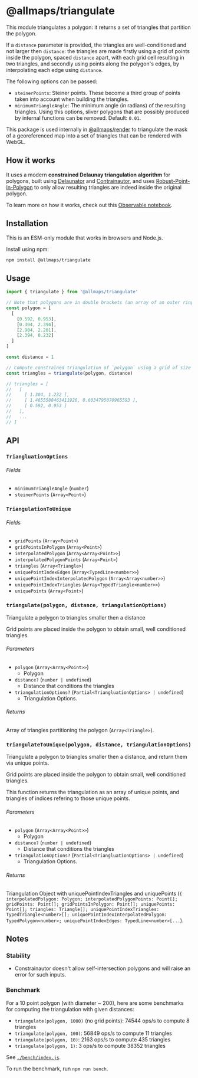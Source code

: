 # @allmaps/triangulate

This module triangulates a polygon: it returns a set of triangles that partition the polygon.

If a `distance` parameter is provided, the triangles are well-conditioned and not larger then `distance`: the triangles are made firstly using a grid of points inside the polygon, spaced `distance` apart, with each grid cell resulting in two triangles, and secondly using points along the polygon's edges, by interpolating each edge using `distance`.

The following options can be passed:

* `steinerPoints`: Steiner points. These become a third group of points taken into account when building the triangles.
* `minimumTriangleAngle`: The minimum angle (in radians) of the resulting triangles. Using this options, sliver polygons that are possibly produced by internal functions can be removed. Default: `0.01`.

This package is used internally in [@allmaps/render](../../packages/render/) to triangulate the mask of a georeferenced map into a set of triangles that can be rendered with WebGL.

## How it works

It uses a modern **constrained Delaunay triangulation algorithm** for polygons, built using [Delaunator](https://github.com/mapbox/delaunator) and [Contrainautor](https://github.com/kninnug/Constrainautor), and uses [Robust-Point-In-Polygon](https://github.com/mikolalysenko/robust-point-in-polygon/tree/master) to only allow resulting triangles are indeed inside the original polygon.

To learn more on how it works, check out this [Observable notebook](https://observablehq.com/d/efde1d04f1a9bc17).

## Installation

This is an ESM-only module that works in browsers and Node.js.

Install using npm:

```sh
npm install @allmaps/triangulate
```

## Usage

```js
import { triangulate } from '@allmaps/triangulate'

// Note that polygons are in double brackets (an array of an outer ring, and possibly inner rings if there are holes) and their rings are not round-trip (the first coordinate is not repeated at the and)
const polygon = [
  [
    [0.592, 0.953],
    [0.304, 2.394],
    [2.904, 2.201],
    [2.394, 0.232]
  ]
]

const distance = 1

// Compute constrained triangulation of `polygon` using a grid of size `distance`
const triangles = triangulate(polygon, distance)

// triangles = [
//   [
//     [ 1.304, 1.232 ],
//     [ 1.4655588463411926, 0.6034795070965593 ],
//     [ 0.592, 0.953 ]
//   ],
//   ...
// ]
```

## API

### `TriangluationOptions`

###### Fields

* `minimumTriangleAngle` (`number`)
* `steinerPoints` (`Array<Point>`)

### `TriangulationToUnique`

###### Fields

* `gridPoints` (`Array<Point>`)
* `gridPointsInPolygon` (`Array<Point>`)
* `interpolatedPolygon` (`Array<Array<Point>>`)
* `interpolatedPolygonPoints` (`Array<Point>`)
* `triangles` (`Array<Triangle>`)
* `uniquePointIndexEdges` (`Array<TypedLine<number>>`)
* `uniquePointIndexInterpolatedPolygon` (`Array<Array<number>>`)
* `uniquePointIndexTriangles` (`Array<TypedTriangle<number>>`)
* `uniquePoints` (`Array<Point>`)

### `triangulate(polygon, distance, triangulationOptions)`

Triangulate a polygon to triangles smaller then a distance

Grid points are placed inside the polygon to obtain small, well conditioned triangles.

###### Parameters

* `polygon` (`Array<Array<Point>>`)
  * Polygon
* `distance?` (`number | undefined`)
  * Distance that conditions the triangles
* `triangulationOptions?` (`Partial<TriangluationOptions> | undefined`)
  * Triangulation Options.

###### Returns

Array of triangles partitioning the polygon (`Array<Triangle>`).

### `triangulateToUnique(polygon, distance, triangulationOptions)`

Triangulate a polygon to triangles smaller then a distance, and return them via unique points.

Grid points are placed inside the polygon to obtain small, well conditioned triangles.

This function returns the triangulation as an array of unique points, and triangles of indices refering to those unique points.

###### Parameters

* `polygon` (`Array<Array<Point>>`)
  * Polygon
* `distance?` (`number | undefined`)
  * Distance that conditions the triangles
* `triangulationOptions?` (`Partial<TriangluationOptions> | undefined`)
  * Triangulation Options.

###### Returns

Triangulation Object with uniquePointIndexTriangles and uniquePoints (`{ interpolatedPolygon: Polygon; interpolatedPolygonPoints: Point[]; gridPoints: Point[]; gridPointsInPolygon: Point[]; uniquePoints: Point[]; triangles: Triangle[]; uniquePointIndexTriangles: TypedTriangle<number>[]; uniquePointIndexInterpolatedPolygon: TypedPolygon<number>; uniquePointIndexEdges: TypedLine<number>[...`).

## Notes

### Stability

* Constrainautor doesn't allow self-intersection polygons and will raise an error for such inputs.

### Benchmark

For a 10 point polygon (with diameter ~ 200), here are some benchmarks for computing the triangulation with given distances:

* `triangulate(polygon, 1000)` (no grid points): 74544 ops/s to compute 8 triangles
* `triangulate(polygon, 100)`: 56849 ops/s to compute 11 triangles
* `triangulate(polygon, 10)`: 2163 ops/s to compute 435 triangles
* `triangulate(polygon, 1)`: 3 ops/s to compute 38352 triangles

See [`./bench/index.js`](`./bench/index.js`).

To run the benchmark, run `npm run bench`.
